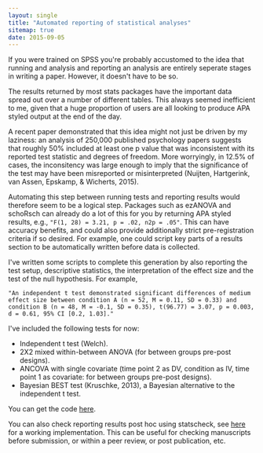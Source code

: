 ```yaml
---
layout: single
title: "Automated reporting of statistical analyses"
sitemap: true
date: 2015-09-05
---
```


If you were trained on SPSS you're probably accustomed to the idea that running and analysis and reporting an analysis are entirely seperate stages in writing a paper. However, it doesn't have to be so.

The results returned by most stats packages have the important data spread out over a number of different tables. This always seemed inefficient to me, given that a huge proportion of users are all looking to produce APA styled output at the end of the day.

A recent paper demonstrated that this idea might not just be driven by my laziness: an analysis of 250,000 published psychology papers suggests that roughly 50% included at least one p value that was inconsistent with its reported test statistic and degrees of freedom. More worryingly, in 12.5% of cases, the inconsitency was large enough to imply that the significance of the test may have been misreported or misinterpreted (Nuijten, Hartgerink, van Assen, Epskamp, & Wicherts, 2015).

Automating this step between running tests and reporting results would therefore seem to be a logical step. Packages such as ezANOVA and schoRsch can already do a lot of this for you by returning APA styled results, e.g., `"F(1, 28) = 3.21, p = .02, n2p = .05"`. This can have accuracy benefits, and could also provide additionally strict pre-registration criteria if so desired. For example, one could script key parts of a results section to be automatically written before data is collected. 

I've written some scripts to complete this generation by also reporting the test setup, descriptive statistics, the interpretation of the effect size and the test of the null hypothesis. For example, 

`"An independent t test demonstrated significant differences of medium effect size between condition A (n = 52, M = 0.11, SD = 0.33) and condition B (n = 48, M = -0.1, SD = 0.35), t(96.77) = 3.07, p = 0.003, d = 0.61, 95% CI [0.2, 1.03]."`

I've included the following tests for now:

- Independent t test (Welch).
- 2X2 mixed within-between ANOVA (for between groups pre-post designs).
- ANCOVA with single covariate (time point 2 as DV, condition as IV, time point 1 as covariate: for between groups pre-post designs).
- Bayesian BEST test (Kruschke, 2013), a Bayesian alternative to the independent t test.

You can get the code [here](https://github.com/ianhussey/AutomatedReporting).

You can also check reporting results post hoc using statscheck, see [here](https://github.com/ianhussey/StatisticalReportingAssessment) for a working implementation. This can be useful for checking manuscripts before submission, or within a peer review, or post publication, etc.



